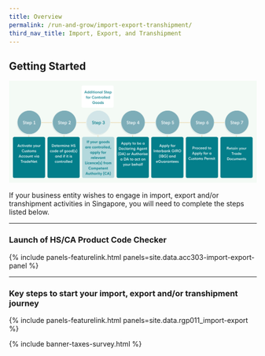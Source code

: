 ```yaml
---
title: Overview
permalink: /run-and-grow/import-export-transhipment/
third_nav_title: Import, Export, and Transhipment
---
```


## Getting Started

![Getting Started](/images/import-export-transhipment/getting_started_banner.png)

If your business entity wishes to engage in import, export and/or transhipment activities in
Singapore, you will need to complete the steps listed below.

---
### Launch of HS/CA Product Code Checker

{% include panels-featurelink.html panels=site.data.acc303-import-export-panel %}

---

### Key steps to start your import, export and/or transhipment journey

{% include panels-featurelink.html panels=site.data.rgp011_import-export %}

{% include banner-taxes-survey.html %}

<script src="/jquery/jquery.min.js"></script>
<script src="/jquery/bp-menu-new-tab.js"></script>
